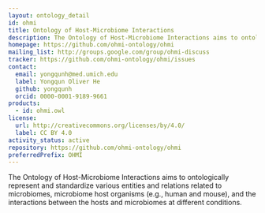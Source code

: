 ```yaml
---
layout: ontology_detail
id: ohmi
title: Ontology of Host-Microbiome Interactions
description: The Ontology of Host-Microbiome Interactions aims to ontologically represent and standardize various entities and relations related to microbiomes, microbiome host organisms (e.g., human and mouse), and the interactions between the hosts and microbiomes at different conditions.
homepage: https://github.com/ohmi-ontology/ohmi
mailing_list: http://groups.google.com/group/ohmi-discuss
tracker: https://github.com/ohmi-ontology/ohmi/issues
contact:
  email: yongqunh@med.umich.edu
  label: Yongqun Oliver He
  github: yongqunh
  orcid: 0000-0001-9189-9661
products:
  - id: ohmi.owl
license:
  url: http://creativecommons.org/licenses/by/4.0/
  label: CC BY 4.0
activity_status: active
repository: https://github.com/ohmi-ontology/ohmi
preferredPrefix: OHMI
---
```


The Ontology of Host-Microbiome Interactions aims to ontologically represent and standardize various entities and relations related to microbiomes, microbiome host organisms (e.g., human and mouse), and the interactions between the hosts and microbiomes at different conditions.
